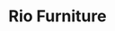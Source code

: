 ---
title: "Rio Furniture"
draft: false
image : "images/portfolio/work1.jpg"
bg_image: "images/featue-bg.jpg"
category: "UI/UX Design"
---